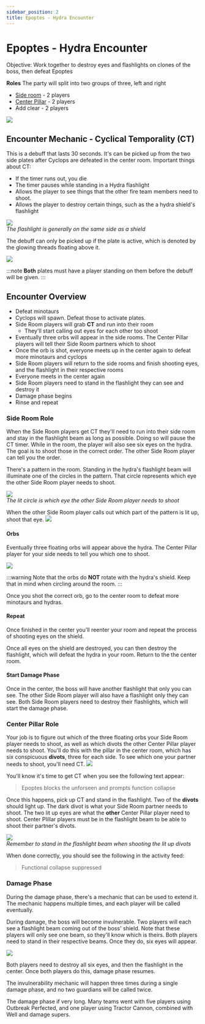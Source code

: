 ```yaml
---
sidebar_position: 2
title: Epoptes - Hydra Encounter
---
```


# Epoptes - Hydra Encounter 

Objective: Work together to destroy eyes and flashlights on clones of the boss, then defeat Epoptes


**Roles**
The party will split into two groups of three, left and right

- [Side room](#side-room-role) - 2 players
- [Center Pillar](#center-pillar-role) - 2 players
- Add clear - 2 players

![](hydra-map.png)


## Encounter Mechanic - Cyclical Temporality (CT)
This is a debuff that lasts 30 seconds. It's can be picked up from the two side plates after Cyclops are defeated in the center room. Important things about CT:

- If the timer runs out, you die
- The timer pauses while standing in a Hydra flashlight
- Allows the player to see things that the other fire team members need to shoot. 
- Allows the player to destroy certain things, such as the a hydra shield's flashlight

![](flashlight.png) <br/> 
*The flashlight is generally on the same side as a shield*

The debuff can only be picked up if the plate is active, which is denoted by the glowing threads floating above it. 

![](active-plate.png)

:::note
**Both** plates must have a player standing on them before the debuff will be given. 
:::

## Encounter Overview
- Defeat minotaurs
- Cyclops will spawn. Defeat those to activate plates. 
- Side Room players will grab **CT** and run into their room
    - They'll start calling out eyes for each other too shoot
- Eventually three orbs will appear in the side rooms. The Center Pillar players will tell their Side Room partners which to shoot
- Once the orb is shot, everyone meets up in the center again to defeat more minotaurs and cyclops
- Side Room players will return to the side rooms and finish shooting eyes, and the flashlight in their respective rooms
- Everyone meets in the center again
- Side Room players need to stand in the flashlight they can see and destroy it
- Damage phase begins
- Rinse and repeat 


### Side Room Role

When the Side Room players get CT they'll need to run into their side room and stay in the flashlight beam as long as possible. Doing so will pause the CT timer. 
While in the room, the player will also see six eyes on the hydra. The goal is to shoot those in the correct order. The other Side Room player can tell you the order. 

There's a pattern in the room. Standing in the hydra's flashlight beam will illuminate one of the circles in the pattern. That circle represents which eye the other Side Room player needs to shoot. 


![](indicator.png) <br/>
*The lit circle is which eye the other Side Room player needs to shoot*


When the other Side Room player calls out which part of the pattern is lit up, shoot that eye. 
![](eyes.png)

#### Orbs
Eventually three floating orbs will appear above the hydra. The Center Pillar player for your side needs to tell you which one to shoot. 

![](orbs.png)

:::warning
Note that the orbs do **NOT** rotate with the hydra's shield. Keep that in mind when circling around the room. 
:::



Once you shot the correct orb, go to the center room to defeat more minotaurs and hydras. 

#### Repeat
Once finished in the center you'll reenter your room and repeat the process of shooting eyes on the shield. 

Once all eyes on the shield are destroyed, you can then destroy the flashlight, which will defeat the hydra in your room. Return to the the center room. 

#### Start Damage Phase
Once in the center, the boss will have another flashlight that only you can see. The other Side Room player will also have a flashlight only they can see. Both Side Room players need to destroy their flashlights, which will start the damage phase. 



### Center Pillar Role
Your job is to figure out which of the three floating orbs your Side Room player needs to shoot, as well as which divots the other Center Pillar player needs to shoot. You'll do this with the pillar in the center room, which has six conspicuous **divots**, three for each side. To see which one your partner needs to shoot, you'll need CT. 
![](outside-pillar.png)

You'll know it's time to get CT when you see the following text appear:

> Epoptes blocks the unforseen and prompts function collapse

Once this happens, pick up CT and stand in the flashlight. Two of the **divots** should light up. The dark divot is what your Side Room partner needs to shoot. The two lit up eyes are what the **other** Center Pillar player need to shoot. Center Plillar players must be in the flashlight beam to be able to shoot their partner's divots. 

![](outside-pillar-eye.png) <br/>
*Remember to stand in the flashlight beam when shooting the lit up divots*

When done correctly, you should see the following in the activity feed:

> Functional collapse suppressed


### Damage Phase

During the damage phase, there's a mechanic that can be used to extend it. The mechanic happens multiple times, and each player will be called eventually. 

During damage, the boss will become invulnerable. Two players will each see a flashlight beam coming out of the boss' shield. Note that these players will only see one beam, so they'll know which is theirs. Both players need to stand in their respective beams. Once they do, six eyes will appear. 

![](damage-phase.png)

Both players need to destroy all six eyes, and then the flashlight in the center. Once both players do this, damage phase resumes.

The invulnerability mechanic will happen three times during a single damage phase, and no two guardians will be called twice. 

The damage phase if very long. Many teams went with five players using Outbreak Perfected, and one player using Tractor Cannon, combined with Well and damage supers. 